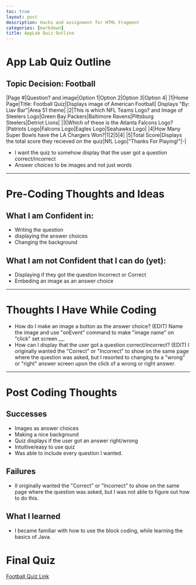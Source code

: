 ```yaml
---
toc: true
layout: post
description: Hacks and assignment for HTML Fragment
categories: [markdown]
title: AppLab Quiz Outline
---
```


# App Lab Quiz Outline
## Topic Decision: Football

|Page #|Question? and image|Option 1|Option 2|Option 3|Option 4|
|1|Home Page|Title: Football Quiz|Displays image of American Football| Displays "By: Liav Bar"|Area 51 theme|
|2|This is which NFL Teams Logo? and Image of Steelers Logo|Green Bay Packers|Baltimore Ravens|Pittsburg Steelers|Detriot Lions|
|3|Which of these is the Atlanta Falcons Logo?|Patriots Logo|Falcons Logo|Eagles Logo|Seahawks Logo|
|4|How Many Super Bowls have the LA Chargers Won?|1|2|5|4|
|5|Total Score|Displays the total score they recieved on the quiz|NfL Logo|"Thanks For Playing!"|-|

- I want the quiz to somehow display that the user got a question correct/incorrect
- Answer choices to be images and not just words

---

# Pre-Coding Thoughts and Ideas

## What I am Confident in:
- Writing the question 
- displaying the answer choices
- Changing the background

## What I am not Confident that I can do (yet):
- Displaying if they got the question Incorrect or Correct
- Embeding an image as an answer choice

---

# Thoughts I Have While Coding
- How do I make an image a button as the answer choice? (EDIT) Name the image and use "onEvent" command to make "image name" on "click" set screen __.
- How can I display that the user got a question correct/incorrect? (EDIT) I originally wanted the "Correct" or "Incorrect" to show on the same page where the question was asked, but I resorted to changing to a "wrong" or "right" answer screen upon the click of a wrong or right answer. 

--- 

# Post Coding Thoughts

## Successes
- Images as answer choices
- Making a nice background
- Quiz displays if the user got an answer right/wrong
- Intuitive/easy to use quiz
- Was able to include every question I wanted.

## Failures
- II originally wanted the "Correct" or "Incorrect" to show on the same page where the question was asked, but I was not able to figure out how to do this. 

## What I learned
- I became familiar with how to use the block coding, while learning the basics of Java.

# Final Quiz 

[Football Quiz Link](https://studio.code.org/projects/applab/wfRZM87sN2APZ6Ms88thclsrd2-m0cSSalDglBDLThM)

